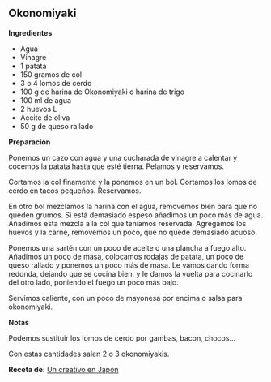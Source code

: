 ## Okonomiyaki

**Ingredientes**

- Agua
- Vinagre
- 1 patata
- 150 gramos de col
- 3 o 4 lomos de cerdo
- 100 g de harina de Okonomiyaki o harina de trigo
- 100 ml de agua
- 2 huevos L
- Aceite de oliva
- 50 g de queso rallado

**Preparación**

Ponemos un cazo con agua y una cucharada de vinagre a calentar y cocemos la patata hasta que esté tierna. Pelamos y reservamos.

Cortamos la col finamente y la ponemos en un bol. Cortamos los lomos de cerdo en tacos pequeños. Reservamos.

En otro bol mezclamos la harina con el agua, removemos bien para que no queden grumos. Si está demasiado espeso añadimos un poco más de agua. Añadimos esta mezcla a la col que teníamos reservada. Agregamos los huevos y la carne, removemos un poco, que no quede demasiado acuoso.

Ponemos una sartén con un poco de aceite o una plancha a fuego alto. Añadimos un poco de masa, colocamos rodajas de patata, un poco de queso rallado y ponemos un poco más de masa. Le vamos dando forma redonda, dejando que se cocina bien, y le damos la vuelta para cocinarlo del otro lado, poniendo el fuego un poco más bajo.

Servimos caliente, con un poco de mayonesa por encima o salsa para okonomiyaki.

**Notas**

Podemos sustituir los lomos de cerdo por gambas, bacon, chocos...

Con estas cantidades salen 2 o 3 okonomiyakis.

**Receta de:** [Un creativo en Japón](http://creativoenjapon.com/2012/09/14/videoreceta-1-okonomiyaki/)